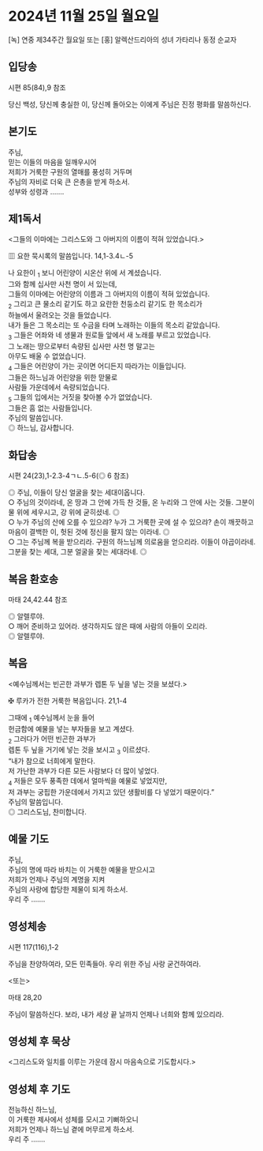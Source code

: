 # 2024년 11월 25일 월요일

[녹] 연중 제34주간 월요일 또는 [홍] 알렉산드리아의 성녀 가타리나 동정 순교자  


## 입당송

시편 85(84),9 참조

당신 백성, 당신께 충실한 이, 당신께 돌아오는 이에게 주님은 진정 평화를 말씀하신다.  
  
## 본기도

주님,  
믿는 이들의 마음을 일깨우시어  
저희가 거룩한 구원의 열매를 풍성히 거두며  
주님의 자비로 더욱 큰 은총을 받게 하소서.  
성부와 성령과 …….  
  
## 제1독서

<그들의 이마에는 그리스도와 그 아버지의 이름이 적혀 있었습니다.>

▥ 요한 묵시록의 말씀입니다. 14,1-3.4ㄴ-5

나 요한이 <sub>1</sub> 보니 어린양이 시온산 위에 서 계셨습니다.  
그와 함께 십사만 사천 명이 서 있는데,  
그들의 이마에는 어린양의 이름과 그 아버지의 이름이 적혀 있었습니다.  
<sub>2</sub> 그리고 큰 물소리 같기도 하고 요란한 천둥소리 같기도 한 목소리가  
하늘에서 울려오는 것을 들었습니다.  
내가 들은 그 목소리는 또 수금을 타며 노래하는 이들의 목소리 같았습니다.  
<sub>3</sub> 그들은 어좌와 네 생물과 원로들 앞에서 새 노래를 부르고 있었습니다.  
그 노래는 땅으로부터 속량된 십사만 사천 명 말고는  
아무도 배울 수 없었습니다.  
<sub>4</sub> 그들은 어린양이 가는 곳이면 어디든지 따라가는 이들입니다.  
그들은 하느님과 어린양을 위한 맏물로  
사람들 가운데에서 속량되었습니다.  
<sub>5</sub> 그들의 입에서는 거짓을 찾아볼 수가 없었습니다.  
그들은 흠 없는 사람들입니다.  
주님의 말씀입니다.  
◎ 하느님, 감사합니다.  
  
## 화답송

시편 24(23),1-2.3-4ㄱㄴ.5-6(◎ 6 참조)

◎ 주님, 이들이 당신 얼굴을 찾는 세대이옵니다.  
○ 주님의 것이라네, 온 땅과 그 안에 가득 찬 것들, 온 누리와 그 안에 사는 것들. 그분이 물 위에 세우시고, 강 위에 굳히셨네. ◎  
○ 누가 주님의 산에 오를 수 있으랴? 누가 그 거룩한 곳에 설 수 있으랴? 손이 깨끗하고 마음이 결백한 이, 헛된 것에 정신을 팔지 않는 이라네. ◎  
○ 그는 주님께 복을 받으리라. 구원의 하느님께 의로움을 얻으리라. 이들이 야곱이라네. 그분을 찾는 세대, 그분 얼굴을 찾는 세대라네. ◎  
  
## 복음 환호송

마태 24,42.44 참조

◎ 알렐루야.  
○ 깨어 준비하고 있어라. 생각하지도 않은 때에 사람의 아들이 오리라.  
◎ 알렐루야.  
  
## 복음

<예수님께서는 빈곤한 과부가 렙톤 두 닢을 넣는 것을 보셨다.>

✠ 루카가 전한 거룩한 복음입니다. 21,1-4

그때에 <sub>1</sub> 예수님께서 눈을 들어  
헌금함에 예물을 넣는 부자들을 보고 계셨다.  
<sub>2</sub> 그러다가 어떤 빈곤한 과부가  
렙톤 두 닢을 거기에 넣는 것을 보시고 <sub>3</sub> 이르셨다.  
“내가 참으로 너희에게 말한다.  
저 가난한 과부가 다른 모든 사람보다 더 많이 넣었다.  
<sub>4</sub> 저들은 모두 풍족한 데에서 얼마씩을 예물로 넣었지만,  
저 과부는 궁핍한 가운데에서 가지고 있던 생활비를 다 넣었기 때문이다.”  
주님의 말씀입니다.  
◎ 그리스도님, 찬미합니다.  
  
## 예물 기도

주님,  
주님의 명에 따라 바치는 이 거룩한 예물을 받으시고  
저희가 언제나 주님의 계명을 지켜  
주님의 사랑에 합당한 제물이 되게 하소서.  
우리 주 …….  
  
## 영성체송

시편 117(116),1-2

주님을 찬양하여라, 모든 민족들아. 우리 위한 주님 사랑 굳건하여라.  
  
<또는>  
  
마태 28,20  
  
주님이 말씀하신다. 보라, 내가 세상 끝 날까지 언제나 너희와 함께 있으리라.  
## 영성체 후 묵상

<그리스도와 일치를 이루는 가운데 잠시 마음속으로 기도합시다.>  
## 영성체 후 기도

전능하신 하느님,  
이 거룩한 제사에서 성체를 모시고 기뻐하오니  
저희가 언제나 하느님 곁에 머무르게 하소서.  
우리 주 …….